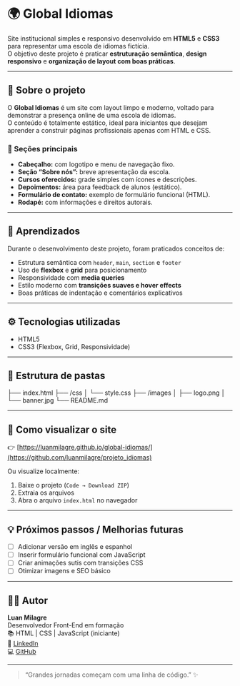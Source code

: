 # 🌍 Global Idiomas

Site institucional simples e responsivo desenvolvido em **HTML5** e **CSS3** para representar uma escola de idiomas fictícia.  
O objetivo deste projeto é praticar **estruturação semântica**, **design responsivo** e **organização de layout com boas práticas**.

---

## 📖 Sobre o projeto

O **Global Idiomas** é um site com layout limpo e moderno, voltado para demonstrar a presença online de uma escola de idiomas.  
O conteúdo é totalmente estático, ideal para iniciantes que desejam aprender a construir páginas profissionais apenas com HTML e CSS.

### 🔹 Seções principais
- **Cabeçalho:** com logotipo e menu de navegação fixo.  
- **Seção “Sobre nós”:** breve apresentação da escola.  
- **Cursos oferecidos:** grade simples com ícones e descrições.  
- **Depoimentos:** área para feedback de alunos (estático).  
- **Formulário de contato:** exemplo de formulário funcional (HTML).  
- **Rodapé:** com informações e direitos autorais.

---

## 🧠 Aprendizados

Durante o desenvolvimento deste projeto, foram praticados conceitos de:
- Estrutura semântica com `header`, `main`, `section` e `footer`
- Uso de **flexbox** e **grid** para posicionamento
- Responsividade com **media queries**
- Estilo moderno com **transições suaves e hover effects**
- Boas práticas de indentação e comentários explicativos

---

## ⚙️ Tecnologias utilizadas
- HTML5  
- CSS3 (Flexbox, Grid, Responsividade)  

---

## 🧩 Estrutura de pastas

├── index.html
├── /css
│ └── style.css
├── /images
│ ├── logo.png
│ └── banner.jpg
└── README.md


---

## 🚀 Como visualizar o site

👉 [https://luanmilagre.github.io/global-idiomas/](https://github.com/luanmilagre/projeto_idiomas)

Ou visualize localmente:
1. Baixe o projeto (`Code → Download ZIP`)  
2. Extraia os arquivos  
3. Abra o arquivo `index.html` no navegador

---

## 💡 Próximos passos / Melhorias futuras
- [ ] Adicionar versão em inglês e espanhol  
- [ ] Inserir formulário funcional com JavaScript  
- [ ] Criar animações sutis com transições CSS  
- [ ] Otimizar imagens e SEO básico  

---

## 👨‍💻 Autor
**Luan Milagre**  
Desenvolvedor Front-End em formação  
📚 HTML | CSS | JavaScript (iniciante)  
💼 [LinkedIn](https://www.linkedin.com/in/devluanmilagre/)  
💻 [GitHub](https://github.com/luanmilagre)

---

> “Grandes jornadas começam com uma linha de código.” ✨

